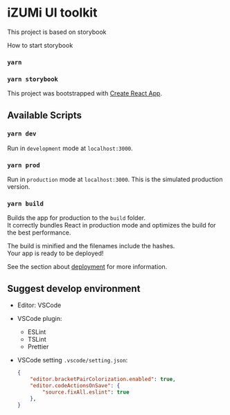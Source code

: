 # iZUMi UI toolkit

This project is based on storybook

How to start storybook

### `yarn`
### `yarn storybook`

This project was bootstrapped with [Create React App](https://github.com/facebook/create-react-app).

## Available Scripts

### `yarn dev`

Run in `development` mode at `localhost:3000`.

### `yarn prod`

Run in `production` mode at `localhost:3000`. This is the simulated production version.

### `yarn build`

Builds the app for production to the `build` folder.\
It correctly bundles React in production mode and optimizes the build for the best performance.

The build is minified and the filenames include the hashes.\
Your app is ready to be deployed!

See the section about [deployment](https://facebook.github.io/create-react-app/docs/deployment) for more information.

## Suggest develop environment

- Editor: VSCode
- VSCode plugin:
  - ESLint
  - TSLint
  - Prettier
- VSCode setting `.vscode/setting.json`:

    ```json
    {
        "editor.bracketPairColorization.enabled": true,
        "editor.codeActionsOnSave": {
            "source.fixAll.eslint": true
        },
    }
    ```
